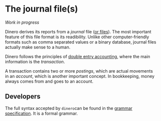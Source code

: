 # The journal file(s)

*Work in progress*

Dinero derives its reports from a *journal* file ([or files](#include_directive)). The most important feature of this file format is its readibility. Unlike other computer-friendly formats such as comma separated values or a binary database, journal files actually make sense to a human.

Dinero follows the principles of [double entry accounting](https://en.wikipedia.org/wiki/Double-entry_bookkeeping), where the main information is the *transaction*.

A transaction contains two or more *postings*, which are actual movements in an *account*, which is another important concept. In bookkeeping, money always comes from and goes to an account.




## Developers

The full syntax accepted by ```dinero```can be found in the [grammar specification](https://github.com/frosklis/dinero-rs/blob/master/src/grammar/grammar.pest). It is a formal grammar.